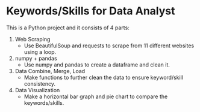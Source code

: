 # Keywords/Skills for Data Analyst

This is a Python project and it consists of 4 parts:
1. Web Scraping
    - Use BeautifulSoup and requests to scrape from 11 different websites using a loop.
2. numpy + pandas
    - Use numpy and pandas to create a dataframe and clean it.
3. Data Combine, Merge, Load
    - Make functions to further clean the data to ensure keyword/skill consistency.
4. Data Visualization
    - Make a horizontal bar graph and pie chart to compare the keywords/skills.